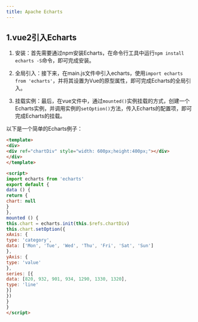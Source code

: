 ```yaml
---
title: Apache Echarts
---
```


## 1.vue2引入Echarts
1. 安装：首先需要通过npm安装Echarts，在命令行工具中运行`npm install echarts -S`命令，即可完成安装。

2. 全局引入：接下来，在main.js文件中引入echarts，使用`import echarts from 'echarts'`，并将其设置为Vue的原型属性，即可完成Echarts的全局引入。

3. 挂载实例：最后，在vue文件中，通过`mounted()`实例挂载的方式，创建一个Echarts实例，并调用实例的`setOption()`方法，传入Echarts的配置项，即可完成Echarts的挂载。

以下是一个简单的Echarts例子：
```html
<template>
<div>
<div ref="chartDiv" style="width: 600px;height:400px;"></div>
</div>
</template>

<script>
import echarts from 'echarts'
export default {
data () {
return {
chart: null
}
},
mounted () {
this.chart = echarts.init(this.$refs.chartDiv)
this.chart.setOption({
xAxis: {
type: 'category',
data: ['Mon', 'Tue', 'Wed', 'Thu', 'Fri', 'Sat', 'Sun']
},
yAxis: {
type: 'value'
},
series: [{
data: [820, 932, 901, 934, 1290, 1330, 1320],
type: 'line'
}]
})
}
}
</script>
```
